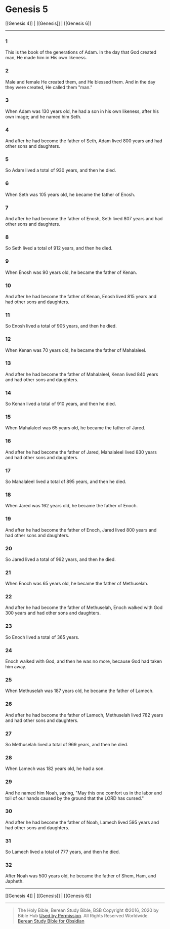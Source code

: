 # Genesis 5

[[Genesis 4]] | [[Genesis]] | [[Genesis 6]]

---

### 1
This is the book of the generations of Adam. In the day that God created man, He made him in His own likeness.

### 2
Male and female He created them, and He blessed them. And in the day they were created, He called them "man."

### 3
When Adam was 130 years old, he had a son in his own likeness, after his own image; and he named him Seth.

### 4
And after he had become the father of Seth, Adam lived 800 years and had other sons and daughters.

### 5
So Adam lived a total of 930 years, and then he died.

### 6
When Seth was 105 years old, he became the father of Enosh.

### 7
And after he had become the father of Enosh, Seth lived 807 years and had other sons and daughters.

### 8
So Seth lived a total of 912 years, and then he died.

### 9
When Enosh was 90 years old, he became the father of Kenan.

### 10
And after he had become the father of Kenan, Enosh lived 815 years and had other sons and daughters.

### 11
So Enosh lived a total of 905 years, and then he died.

### 12
When Kenan was 70 years old, he became the father of Mahalaleel.

### 13
And after he had become the father of Mahalaleel, Kenan lived 840 years and had other sons and daughters.

### 14
So Kenan lived a total of 910 years, and then he died.

### 15
When Mahalaleel was 65 years old, he became the father of Jared.

### 16
And after he had become the father of Jared, Mahalaleel lived 830 years and had other sons and daughters.

### 17
So Mahalaleel lived a total of 895 years, and then he died.

### 18
When Jared was 162 years old, he became the father of Enoch.

### 19
And after he had become the father of Enoch, Jared lived 800 years and had other sons and daughters.

### 20
So Jared lived a total of 962 years, and then he died.

### 21
When Enoch was 65 years old, he became the father of Methuselah.

### 22
And after he had become the father of Methuselah, Enoch walked with God 300 years and had other sons and daughters.

### 23
So Enoch lived a total of 365 years.

### 24
Enoch walked with God, and then he was no more, because God had taken him away.

### 25
When Methuselah was 187 years old, he became the father of Lamech.

### 26
And after he had become the father of Lamech, Methuselah lived 782 years and had other sons and daughters.

### 27
So Methuselah lived a total of 969 years, and then he died.

### 28
When Lamech was 182 years old, he had a son.

### 29
And he named him Noah, saying, "May this one comfort us in the labor and toil of our hands caused by the ground that the LORD has cursed."

### 30
And after he had become the father of Noah, Lamech lived 595 years and had other sons and daughters.

### 31
So Lamech lived a total of 777 years, and then he died.

### 32
After Noah was 500 years old, he became the father of Shem, Ham, and Japheth.

---

[[Genesis 4]] | [[Genesis]] | [[Genesis 6]]

---

> The Holy Bible, Berean Study Bible, BSB
> Copyright &copy;2016, 2020 by Bible Hub
> [Used by Permission](https://berean.bible/terms.htm). All Rights Reserved Worldwide.
> [Berean Study Bible for Obsidian](https://github.com/gapmiss/berean-study-bible-for-obsidian)

